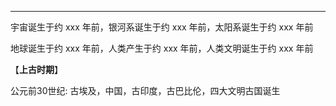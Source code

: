 
---

宇宙诞生于约 xxx 年前，银河系诞生于约 xxx 年前，太阳系诞生于约 xxx 年前

地球诞生于约 xxx 年前，人类产生于约 xxx 年前，人类文明诞生于约 xxx 年前





【**上古时期**】

公元前30世纪: 古埃及，中国，古印度，古巴比伦，四大文明古国诞生


